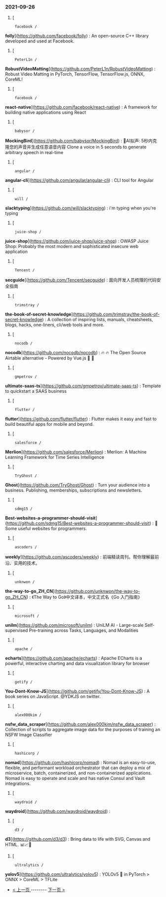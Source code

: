 ### 2021-09-26 
1. [
    

        facebook /
**folly**](https://github.com/facebook/folly) : An open-source C++ library developed and used at Facebook.
1. [
    

        PeterL1n /
**RobustVideoMatting**](https://github.com/PeterL1n/RobustVideoMatting) : Robust Video Matting in PyTorch, TensorFlow, TensorFlow.js, ONNX, CoreML!
1. [
    

        facebook /
**react-native**](https://github.com/facebook/react-native) : A framework for building native applications using React
1. [
    

        babysor /
**MockingBird**](https://github.com/babysor/MockingBird) : 🚀AI拟声: 5秒内克隆您的声音并生成任意语音内容 Clone a voice in 5 seconds to generate arbitrary speech in real-time
1. [
    

        angular /
**angular-cli**](https://github.com/angular/angular-cli) : CLI tool for Angular
1. [
    

        will /
**slacktyping**](https://github.com/will/slacktyping) : i'm typing when you're typing
1. [
    

        juice-shop /
**juice-shop**](https://github.com/juice-shop/juice-shop) : OWASP Juice Shop: Probably the most modern and sophisticated insecure web application
1. [
    

        Tencent /
**secguide**](https://github.com/Tencent/secguide) : 面向开发人员梳理的代码安全指南
1. [
    

        trimstray /
**the-book-of-secret-knowledge**](https://github.com/trimstray/the-book-of-secret-knowledge) : A collection of inspiring lists, manuals, cheatsheets, blogs, hacks, one-liners, cli/web tools and more.
1. [
    

        nocodb /
**nocodb**](https://github.com/nocodb/nocodb) : 🔥 🔥 The Open Source Airtable alternative - Powered by Vue.js 🚀 🚀
1. [
    

        gmpetrov /
**ultimate-saas-ts**](https://github.com/gmpetrov/ultimate-saas-ts) : Template to quickstart a SAAS business
1. [
    

        flutter /
**flutter**](https://github.com/flutter/flutter) : Flutter makes it easy and fast to build beautiful apps for mobile and beyond.
1. [
    

        salesforce /
**Merlion**](https://github.com/salesforce/Merlion) : Merlion: A Machine Learning Framework for Time Series Intelligence
1. [
    

        TryGhost /
**Ghost**](https://github.com/TryGhost/Ghost) : Turn your audience into a business. Publishing, memberships, subscriptions and newsletters.
1. [
    

        sdmg15 /
**Best-websites-a-programmer-should-visit**](https://github.com/sdmg15/Best-websites-a-programmer-should-visit) : 🔗 Some useful websites for programmers.
1. [
    

        ascoders /
**weekly**](https://github.com/ascoders/weekly) : 前端精读周刊。帮你理解最前沿、实用的技术。
1. [
    

        unknwon /
**the-way-to-go_ZH_CN**](https://github.com/unknwon/the-way-to-go_ZH_CN) : 《The Way to Go》中文译本，中文正式名《Go 入门指南》
1. [
    

        microsoft /
**unilm**](https://github.com/microsoft/unilm) : UniLM AI - Large-scale Self-supervised Pre-training across Tasks, Languages, and Modalities
1. [
    

        apache /
**echarts**](https://github.com/apache/echarts) : Apache ECharts is a powerful, interactive charting and data visualization library for browser
1. [
    

        getify /
**You-Dont-Know-JS**](https://github.com/getify/You-Dont-Know-JS) : A book series on JavaScript. @YDKJS on twitter.
1. [
    

        alex000kim /
**nsfw_data_scraper**](https://github.com/alex000kim/nsfw_data_scraper) : Collection of scripts to aggregate image data for the purposes of training an NSFW Image Classifier
1. [
    

        hashicorp /
**nomad**](https://github.com/hashicorp/nomad) : Nomad is an easy-to-use, flexible, and performant workload orchestrator that can deploy a mix of microservice, batch, containerized, and non-containerized applications. Nomad is easy to operate and scale and has native Consul and Vault integrations.
1. [
    

        waydroid /
**waydroid**](https://github.com/waydroid/waydroid) : 
1. [
    

        d3 /
**d3**](https://github.com/d3/d3) : Bring data to life with SVG, Canvas and HTML. 📊📈🎉
1. [
    

        ultralytics /
**yolov5**](https://github.com/ultralytics/yolov5) : YOLOv5 🚀 in PyTorch > ONNX > CoreML > TFLite 

- [ < 上一页 ](https://github.com/able8/github-trending-daily-record/blob/master/2021-09-25.md) -------- [ 下一页 > ](https://github.com/able8/github-trending-daily-record/blob/master/2021-09-27.md)